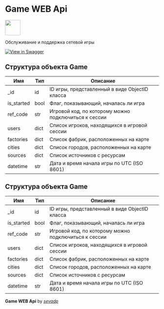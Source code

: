 # Game WEB Api
<img src="https://raw.githubusercontent.com/swagger-api/swagger.io/wordpress/images/assets/SWU-logo-clr.png" height="50">

Обслуживание и поддержка сетевой игры

[![View in Swagger](http://jessemillar.github.io/view-in-swagger-button/button.svg)](http://tp-project2021.herokuapp.com/api/v1/docs/)

## Структура объекта Game
| Имя | Тип | Описание |
| --- |-----|----------|
| _id | id | ID игры, представленный в виде ObjectID класса |
| is_started | bool | Флаг, показывающий, началась ли игра |
| ref_code | str | Игровой код, по которому можно подключиться к сессии |
| users | dict | Список игроков, находящихся в игровой сессии |
| factories | dict | Список фабрик, расположенных на карте |
| cities | dict | Список городов, расположенных на карте |
| sources | dict | Список источников с ресурсам |
| datetime | str | Дата и время начала игры по UTC (ISO 8601) |

## Структура объекта Game
| Имя | Тип | Описание |
| --- |-----|----------|
| _id | id | ID игры, представленный в виде ObjectID класса |
| is_started | bool | Флаг, показывающий, началась ли игра |
| ref_code | str | Игровой код, по которому можно подключиться к сессии |
| users | dict | Список игроков, находящихся в игровой сессии |
| factories | dict | Список фабрик, расположенных на карте |
| cities | dict | Список городов, расположенных на карте |
| sources | dict | Список источников с ресурсам |
| datetime | str | Дата и время начала игры по UTC (ISO 8601) |

**Game WEB Api** by *[sevadp](https://github.com/sevadp)*
